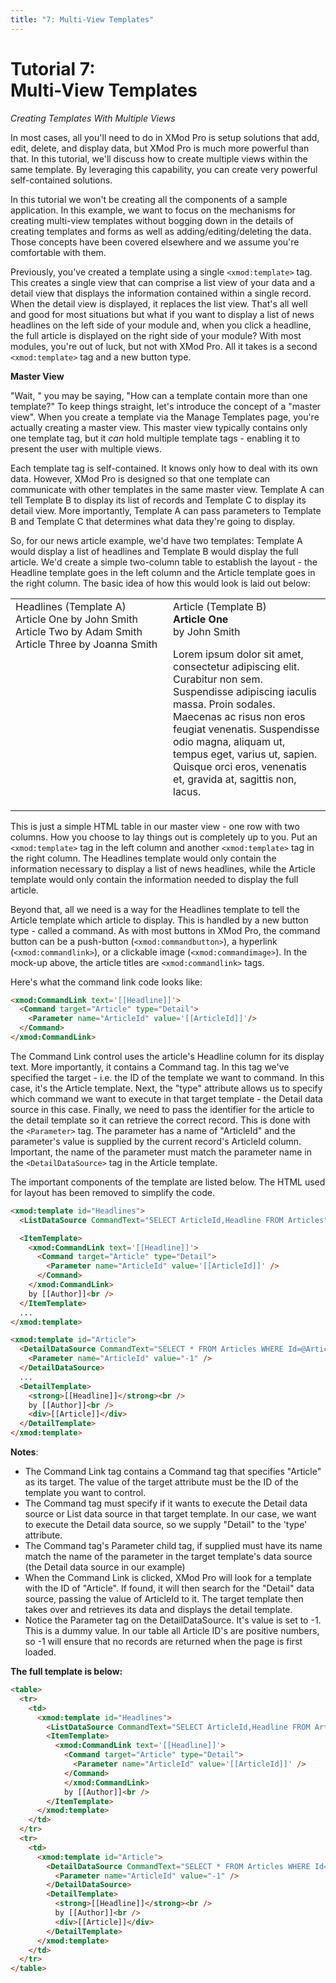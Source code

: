 ```yaml
---
title: "7: Multi-View Templates"
---
```

# Tutorial 7: <br>Multi-View Templates

_Creating Templates With Multiple Views_

In most cases, all you'll need to do in XMod Pro is setup solutions that add, edit, delete, and display data, but XMod Pro is much more powerful than that. In this tutorial, we'll discuss how to create multiple views within the same template. By leveraging this capability, you can create very powerful self-contained solutions.

In this tutorial we won't be creating all the components of a sample application. In this example, we want to focus on the mechanisms for creating multi-view templates without bogging down in the details of creating templates and forms as well as adding/editing/deleting the data. Those concepts have been covered elsewhere and we assume you're comfortable with them.

Previously, you've created a template using a single `<xmod:template>` tag. This creates a single view that can comprise a list view of your data and a detail view that displays the information contained within a single record. When the detail view is displayed, it replaces the list view. That's all well and good for most situations but what if you want to display a list of news headlines on the left side of your module and, when you click a headline, the full article is displayed on the right side of your module? With most modules, you're out of luck, but not with XMod Pro. All it takes is a second `<xmod:template>` tag and a new button type.

**Master View**

"Wait, " you may be saying, "How can a template contain more than one template?" To keep things straight, let's introduce the concept of a "master view". When you create a template via the Manage Templates page, you're actually creating a master view. This master view typically contains only one template tag, but it _can_ hold multiple template tags - enabling it to present the user with multiple views.

Each template tag is self-contained. It knows only how to deal with its own data. However, XMod Pro is designed so that one template can communicate with other templates in the same master view. Template A can tell Template B to display its list of records and Template C to display its detail view. More importantly, Template A can pass parameters to Template B and Template C that determines what data they're going to display.

So, for our news article example, we'd have two templates: Template A would display a list of headlines and Template B would display the full article. We'd create a simple two-column table to establish the layout - the Headline template goes in the left column and the Article template goes in the right column. The basic idea of how this would look is laid out below:


<table>
  <tr>
    <td style="vertical-align: top;width:50%">
      Headlines (Template A)<br />
      <a>Article One</a> by John Smith <br />
      <a>Article Two</a> by Adam Smith  <br />
      <a>Article Three</a> by Joanna Smith  
    </td>
    <td style="vertical-align: top; width: 50%">
      Article (Template B) <br />
      <strong>Article One</strong><br />
      by John Smith  <br />
      <p>Lorem ipsum dolor sit amet, consectetur adipiscing elit. Curabitur non sem. 
      Suspendisse adipiscing iaculis massa. Proin sodales. Maecenas ac risus non 
      eros feugiat venenatis. Suspendisse odio magna, aliquam ut, tempus eget, 
      varius ut, sapien. Quisque orci eros, venenatis et, gravida at, 
      sagittis non, lacus.</p>
    </td>
  </tr>
</table>

This is just a simple HTML table in our master view - one row with two columns. How you choose to lay things out is completely up to you. Put an `<xmod:template>` tag in the left column and another `<xmod:template>` tag in the right column. The Headlines template would only contain the information necessary to display a list of news headlines, while the Article template would only contain the information needed to display the full article.

Beyond that, all we need is a way for the Headlines template to tell the Article template which article to display. This is handled by a new button type - called a command. As with most buttons in XMod Pro, the command button can be a push-button (`<xmod:commandbutton>`), a hyperlink (`<xmod:commandlink>`), or a clickable image (`<xmod:commandimage>`). In the mock-up above, the article titles are `<xmod:commandlink>` tags.

Here's what the command link code looks like:

```html
<xmod:CommandLink text='[[Headline]]'>
  <Command target="Article" type="Detail">
    <Parameter name="ArticleId" value='[[ArticleId]]'/>
  </Command>  
</xmod:CommandLink>
```

The Command Link control uses the article's Headline column for its display text. More importantly, it contains a Command tag. In this tag we've specified the target - i.e. the ID of the template we want to command. In this case, it's the Article template. Next, the "type" attribute allows us to specify which command we want to execute in that target template - the Detail data source in this case. Finally, we need to pass the identifier for the article to the detail template so it can retrieve the correct record. This is done with the `<Parameter>` tag. The parameter has a name of "ArticleId" and the parameter's value is supplied by the current record's ArticleId column. Important, the name of the parameter must match the parameter name in the `<DetailDataSource>` tag in the Article template.

The important components of the template are listed below. The HTML used for layout has been removed to simplify the code.

```html
<xmod:template id="Headlines">  
  <ListDataSource CommandText="SELECT ArticleId,Headline FROM Articles" />

  <ItemTemplate>
    <xmod:CommandLink text='[[Headline]]'>
      <Command target="Article" type="Detail">
        <Parameter name="ArticleId" value='[[ArticleId]]' />
      </Command>
    </xmod:CommandLink>
    by [[Author]]<br />
  </ItemTemplate>
  ...
</xmod:template>

<xmod:template id="Article">
  <DetailDataSource CommandText="SELECT * FROM Articles WHERE Id=@ArticleId">
    <Parameter name="ArticleId" value="-1" />
  </DetailDataSource>
  ...
  <DetailTemplate>
    <strong>[[Headline]]</strong><br />
    by [[Author]]<br />
    <div>[[Article]]</div>
  </DetailTemplate>
</xmod:template>
```

**Notes**:

*   The Command Link tag contains a Command tag that specifies "Article" as its target. The value of the target attribute must be the ID of the template you want to control.
*   The Command tag must specify if it wants to execute the Detail data source or List data source in that target template. In our case, we want to execute the Detail data source, so we supply "Detail" to the 'type' attribute.
*   The Command tag's Parameter child tag, if supplied must have its name match the name of the parameter in the target template's data source (the Detail data source in our example)
*   When the Command Link is clicked, XMod Pro will look for a template with the ID of "Article". If found, it will then search for the "Detail" data source, passing the value of ArticleId to it. The target template then takes over and retrieves its data and displays the detail template.
*   Notice the Parameter tag on the DetailDataSource. It's value is set to -1\. This is a dummy value. In our table all Article ID's are positive numbers, so -1 will ensure that no records are returned when the page is first loaded.

**The full template is below:**

```html
<table>
  <tr>
    <td>
      <xmod:template id="Headlines">  
        <ListDataSource CommandText="SELECT ArticleId,Headline FROM Articles"/>
        <ItemTemplate>
          <xmod:CommandLink text='[[Headline]]'>
            <Command target="Article" type="Detail">
              <Parameter name="ArticleId" value='[[ArticleId]]' />
            </Command>
            </xmod:CommandLink>
            by [[Author]]<br />
        </ItemTemplate>
      </xmod:template>
    </td>
  </tr>
  <tr>
    <td>
      <xmod:template id="Article">
        <DetailDataSource CommandText="SELECT * FROM Articles WHERE Id=@ArticleId">
          <Parameter name="ArticleId" value="-1" />
        </DetailDataSource>
        <DetailTemplate>
          <strong>[[Headline]]</strong><br />
          by [[Author]]<br />
          <div>[[Article]]</div>
        </DetailTemplate>
      </xmod:template>
    </td>
  </tr>
</table>
```